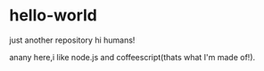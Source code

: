 # hello-world
just another repository
hi humans!

anany here,i like node.js and coffeescript(thats what I'm made of!).
